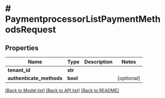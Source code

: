# # PaymentprocessorListPaymentMethodsRequest


## Properties 


Name | Type | Description | Notes
------------ | ------------- | ------------- | -------------
**tenant_id**| **str** |   |
**authenticate_methods**| **bool** |   | [optional]


[[Back to Model list]](../../README.md#models) [[Back to API list]](../../README.md#endpoints) [[Back to README]](../../README.md)

